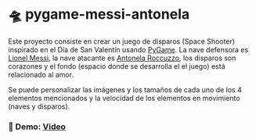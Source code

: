# 🛸 pygame-messi-antonela

Este proyecto consiste en crear un juego de disparos (Space Shooter) inspirado en el Día de San Valentín usando [PyGame](https://pypi.org/project/pygame/). La nave defensora es [Lionel Messi](https://www.instagram.com/leomessi/), la nave atacante es [Antonela Roccuzzo](https://www.instagram.com/antonelaroccuzzo/), los disparos son corazones y el fondo (espacio donde se desarrolla el el juego) está relacionado al amor.

Se puede personalizar las imágenes y los tamaños de cada uno de los 4 elementos mencionados y la velocidad de los elementos en movimiento (naves y disparos).

### 🎥 Demo: [Video](https://www.instagram.com/reel/C3DhflnLKhH/)
